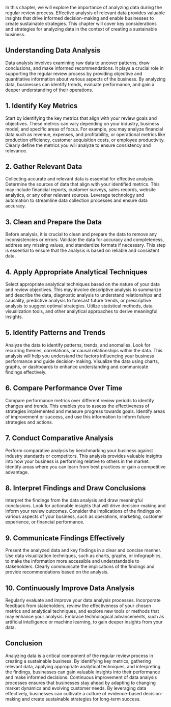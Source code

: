 
In this chapter, we will explore the importance of analyzing data during the regular review process. Effective analysis of relevant data provides valuable insights that drive informed decision-making and enable businesses to create sustainable strategies. This chapter will cover key considerations and strategies for analyzing data in the context of creating a sustainable business.

**Understanding Data Analysis**
-------------------------------

Data analysis involves examining raw data to uncover patterns, draw conclusions, and make informed recommendations. It plays a crucial role in supporting the regular review process by providing objective and quantitative information about various aspects of the business. By analyzing data, businesses can identify trends, evaluate performance, and gain a deeper understanding of their operations.

**1. Identify Key Metrics**
---------------------------

Start by identifying the key metrics that align with your review goals and objectives. These metrics can vary depending on your industry, business model, and specific areas of focus. For example, you may analyze financial data such as revenue, expenses, and profitability, or operational metrics like production efficiency, customer acquisition costs, or employee productivity. Clearly define the metrics you will analyze to ensure consistency and relevance.

**2. Gather Relevant Data**
---------------------------

Collecting accurate and relevant data is essential for effective analysis. Determine the sources of data that align with your identified metrics. This may include financial reports, customer surveys, sales records, website analytics, or any other relevant sources. Leverage technology and automation to streamline data collection processes and ensure data accuracy.

**3. Clean and Prepare the Data**
---------------------------------

Before analysis, it is crucial to clean and prepare the data to remove any inconsistencies or errors. Validate the data for accuracy and completeness, address any missing values, and standardize formats if necessary. This step is essential to ensure that the analysis is based on reliable and consistent data.

**4. Apply Appropriate Analytical Techniques**
----------------------------------------------

Select appropriate analytical techniques based on the nature of your data and review objectives. This may involve descriptive analysis to summarize and describe the data, diagnostic analysis to understand relationships and causality, predictive analysis to forecast future trends, or prescriptive analysis to suggest optimal strategies. Utilize statistical methods, data visualization tools, and other analytical approaches to derive meaningful insights.

**5. Identify Patterns and Trends**
-----------------------------------

Analyze the data to identify patterns, trends, and anomalies. Look for recurring themes, correlations, or causal relationships within the data. This analysis will help you understand the factors influencing your business performance and guide decision-making. Visualize the data using charts, graphs, or dashboards to enhance understanding and communicate findings effectively.

**6. Compare Performance Over Time**
------------------------------------

Compare performance metrics over different review periods to identify changes and trends. This enables you to assess the effectiveness of strategies implemented and measure progress towards goals. Identify areas of improvement or success, and use this information to inform future strategies and actions.

**7. Conduct Comparative Analysis**
-----------------------------------

Perform comparative analysis by benchmarking your business against industry standards or competitors. This analysis provides valuable insights into how your business is performing relative to others in the market. Identify areas where you can learn from best practices or gain a competitive advantage.

**8. Interpret Findings and Draw Conclusions**
----------------------------------------------

Interpret the findings from the data analysis and draw meaningful conclusions. Look for actionable insights that will drive decision-making and inform your review outcomes. Consider the implications of the findings on various aspects of your business, such as operations, marketing, customer experience, or financial performance.

**9. Communicate Findings Effectively**
---------------------------------------

Present the analyzed data and key findings in a clear and concise manner. Use data visualization techniques, such as charts, graphs, or infographics, to make the information more accessible and understandable to stakeholders. Clearly communicate the implications of the findings and provide recommendations based on the analysis.

**10. Continuously Improve Data Analysis**
------------------------------------------

Regularly evaluate and improve your data analysis processes. Incorporate feedback from stakeholders, review the effectiveness of your chosen metrics and analytical techniques, and explore new tools or methods that may enhance your analysis. Embrace technological advancements, such as artificial intelligence or machine learning, to gain deeper insights from your data.

**Conclusion**
--------------

Analyzing data is a critical component of the regular review process in creating a sustainable business. By identifying key metrics, gathering relevant data, applying appropriate analytical techniques, and interpreting the findings, businesses can gain valuable insights into their performance and make informed decisions. Continuous improvement of data analysis processes ensures that businesses stay ahead by adapting to changing market dynamics and evolving customer needs. By leveraging data effectively, businesses can cultivate a culture of evidence-based decision-making and create sustainable strategies for long-term success.
